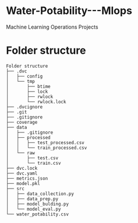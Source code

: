 # Water-Potability---Mlops
Machine Learning Operations Projects

# Folder structure
```text
Folder structure
├── .dvc
│   ├── config
│   └── tmp
│       ├── btime
│       ├── lock
│       ├── rwlock
│       └── rwlock.lock
├── .dvcignore
├── .git
├── .gitignore
├── coverage
├── data
│   ├── .gitignore
│   ├── processed
│   │   ├── test_processed.csv
│   │   └── train_processed.csv
│   └── raw
│       ├── test.csv
│       └── train.csv
├── dvc.lock
├── dvc.yaml
├── metrics.json
├── model.pkl
├── src
│   ├── data_collection.py
│   ├── data_prep.py
│   ├── model_bulding.py
│   └── model_eval.py
└── water_potability.csv

```

